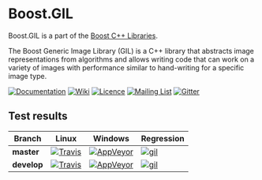 # Boost.GIL

Boost.GIL is a part of the [Boost C++ Libraries](http://github.com/boostorg).

The Boost Generic Image Library (GIL) is a C++ library that abstracts image
representations from algorithms and allows writing code that can work on a
variety of images with performance similar to hand-writing for a specific image type.

[![Documentation](https://img.shields.io/badge/gil-documentation-4480cc.png)](http://boost.org/libs/gil)
[![Wiki](https://img.shields.io/badge/gil-wiki-4480cc.png)](https://github.com/boostorg/gil/wiki)
[![Licence](https://img.shields.io/badge/license-boost-4480cc.png)](http://www.boost.org/LICENSE_1_0.txt)
[![Mailing List](https://img.shields.io/badge/boost-mailing%20list-4eb899.png)](http://lists.boost.org/boost/)
[![Gitter](https://badges.gitter.im/boostorg/gil.svg)](https://gitter.im/boostorg/gil?utm_source=badge&utm_medium=badge&utm_campaign=pr-badge)

## Test results

 Branch     | Linux         | Windows       | Regression
------------|---------------|---------------|------------
**master**  | [![Travis](https://travis-ci.org/boostorg/gil.svg?branch=master)](https://travis-ci.org/boostorg/gil)  | [![AppVeyor](https://ci.appveyor.com/api/projects/status/w4k19d8io2af168h?svg=true)](https://ci.appveyor.com/project/stefanseefeld/gil) | [![gil](https://img.shields.io/badge/gil-master-4480cc.png)](http://www.boost.org/development/tests/master/developer/gil.html)
**develop** | [![Travis](https://travis-ci.org/boostorg/gil.svg?branch=develop)](https://travis-ci.org/boostorg/gil) | [![AppVeyor](https://ci.appveyor.com/api/projects/status/w4k19d8io2af168h/branch/develop?svg=true)](https://ci.appveyor.com/project/stefanseefeld/gil/branch/develop) | [![gil](https://img.shields.io/badge/gil-develop-4480cc.png)](http://www.boost.org/development/tests/develop/developer/gil.html)
